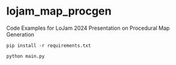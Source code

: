 # lojam_map_procgen
Code Examples for LoJam 2024 Presentation on Procedural Map Generation

`pip install -r requirements.txt`

`python main.py`